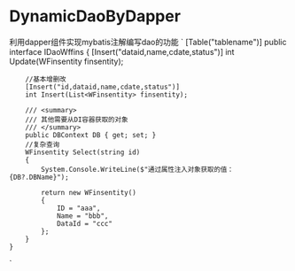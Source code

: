 # DynamicDaoByDapper
利用dapper组件实现mybatis注解编写dao的功能
`
   [Table("tablename")]
    public interface IDaoWffins
    {
        [Insert("dataid,name,cdate,status")]
        int Update(WFinsentity finsentity);

        //基本增删改
        [Insert("id,dataid,name,cdate,status")]
        int Insert(List<WFinsentity> finsentity);
        
        /// <summary>
        /// 其他需要从DI容器获取的对象
        /// </summary>
        public DBContext DB { get; set; }
        //复杂查询
        WFinsentity Select(string id)
        {
            System.Console.WriteLine($"通过属性注入对象获取的值：{DB?.DBName}");

            return new WFinsentity()
            {
                ID = "aaa",
                Name = "bbb",
                DataId = "ccc"
            };
        }
    }
`
